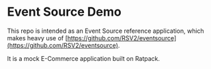 # Event Source Demo

This repo is intended as an Event Source reference application, which makes heavy use of [https://github.com/RSV2/eventsource](https://github.com/RSV2/eventsource).

It is a mock E-Commerce application built on Ratpack.


